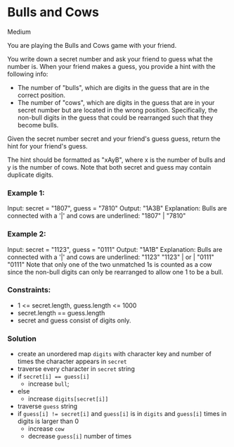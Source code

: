 # Bulls and Cows
Medium

You are playing the Bulls and Cows game with your friend.

You write down a secret number and ask your friend to guess what the number is. When your friend makes a guess, you provide a hint with the following info:

- The number of "bulls", which are digits in the guess that are in the correct position.
- The number of "cows", which are digits in the guess that are in your secret number but are located in the wrong position. Specifically, the non-bull digits in the guess that could be rearranged such that they become bulls.

Given the secret number secret and your friend's guess guess, return the hint for your friend's guess.

The hint should be formatted as "xAyB", where x is the number of bulls and y is the number of cows. Note that both secret and guess may contain duplicate digits.

### Example 1:

Input: secret = "1807", guess = "7810"
Output: "1A3B"
Explanation: Bulls are connected with a '|' and cows are underlined:
"1807"
  |
"7810"

### Example 2:

Input: secret = "1123", guess = "0111"
Output: "1A1B"
Explanation: Bulls are connected with a '|' and cows are underlined:
"1123"        "1123"
  |      or     |
"0111"        "0111"
Note that only one of the two unmatched 1s is counted as a cow since the non-bull digits can only be rearranged to allow one 1 to be a bull.
 

### Constraints:

- 1 <= secret.length, guess.length <= 1000
- secret.length == guess.length
- secret and guess consist of digits only.

### Solution
- create an unordered map `digits` with character key and number of times the character appears in `secret`
- traverse every character in `secret` string
- if `secret[i] == guess[i]`
    - increase `bull`;
- else
    - increase `digits[secret[i]]`
- traverse `guess` string
- if `guess[i] != secret[i]` and `guess[i]` is in `digits` and `guess[i]` times in digits is larger than 0
    - increase `cow`
    - decrease `guess[i]` number of times